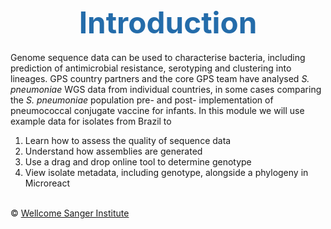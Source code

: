 <h1 style="text-align:center"><span style="color:#246CAA; font-size:1.70em">Introduction</span></h1>

Genome sequence data can be used to characterise bacteria, including prediction of antimicrobial resistance, serotyping and clustering into lineages. GPS country partners and the core GPS team have analysed _S. pneumoniae_ WGS data from individual countries, in some cases comparing the _S. pneumoniae_ population pre- and post- implementation of pneumococcal conjugate vaccine for infants. In this module we will use example data for isolates from Brazil to

1. Learn how to assess the quality of sequence data
2. Understand how assemblies are generated
3. Use a drag and drop online tool to determine genotype
4. View isolate metadata, including genotype, alongside a phylogeny in Microreact

</br>&copy; [Wellcome Sanger Institute](https://www.sanger.ac.uk/)
